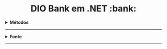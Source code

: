 <h1 align="center">DIO Bank em .NET :bank:</h1>

<details>
    <summary><strong>Métodos</strong></summary>
        <br />
        <ol>
            <li>Listar contas</li>
            <li>Inserir nova conta</li>
            <li>Transferir</li>
            <li>Sacar</li>
            <li>Depositar</li>
        </ol>
</details>

<hr />

<details>
  <summary><strong>Fonte</strong></summary>
    <br />
    <p align="left">
        Plataforma: <a href="https://web.digitalinnovation.one/home">Digital Innovation One</a> <br /> 
        Desafio: <a href="https://web.digitalinnovation.one/lab/criando-uma-aplicacao-que-simula-transferencias-entre-contas-bancarias-com-net/learning/ce3cb10d-2e9d-4b0d-8043-59ceec951738">Criando uma aplicação de transferências bancárias com .NET.</a>
    </p>
</details>

<hr />

